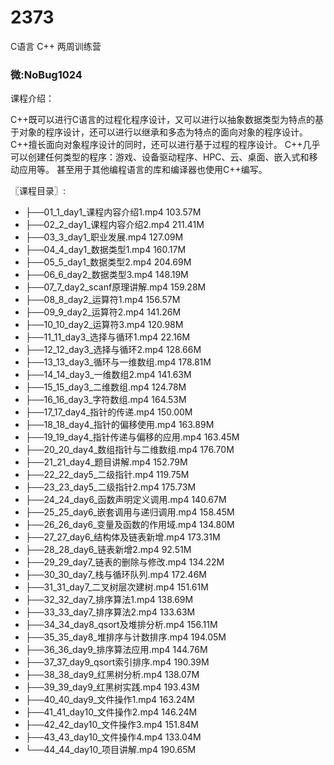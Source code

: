 # 2373
C语言 C++ 两周训练营
### 微:NoBug1024 


课程介绍：

C++既可以进行C语言的过程化程序设计，又可以进行以抽象数据类型为特点的基于对象的程序设计，还可以进行以继承和多态为特点的面向对象的程序设计。C++擅长面向对象程序设计的同时，还可以进行基于过程的程序设计。 C++几乎可以创建任何类型的程序：游戏、设备驱动程序、HPC、云、桌面、嵌入式和移动应用等。 甚至用于其他编程语言的库和编译器也使用C++编写。


〖课程目录〗:

- ├──01_1_day1_课程内容介绍1.mp4  103.57M
- ├──02_2_day1_课程内容介绍2.mp4  211.41M
- ├──03_3_day1_职业发展.mp4  127.09M
- ├──04_4_day1_数据类型1.mp4  160.17M
- ├──05_5_day1_数据类型2.mp4  204.69M
- ├──06_6_day2_数据类型3.mp4  148.19M
- ├──07_7_day2_scanf原理讲解.mp4  159.28M
- ├──08_8_day2_运算符1.mp4  156.57M
- ├──09_9_day2_运算符2.mp4  141.26M
- ├──10_10_day2_运算符3.mp4  120.98M
- ├──11_11_day3_选择与循环1.mp4  22.16M
- ├──12_12_day3_选择与循环2.mp4  128.66M
- ├──13_13_day3_循环与一维数组.mp4  178.81M
- ├──14_14_day3_一维数组2.mp4  141.63M
- ├──15_15_day3_二维数组.mp4  124.78M
- ├──16_16_day3_字符数组.mp4  164.53M
- ├──17_17_day4_指针的传递.mp4  150.00M
- ├──18_18_day4_指针的偏移使用.mp4  163.89M
- ├──19_19_day4_指针传递与偏移的应用.mp4  163.45M
- ├──20_20_day4_数组指针与二维数组.mp4  176.70M
- ├──21_21_day4_题目讲解.mp4  152.79M
- ├──22_22_day5_二级指针.mp4  119.75M
- ├──23_23_day5_二级指针2.mp4  175.73M
- ├──24_24_day6_函数声明定义调用.mp4  140.67M
- ├──25_25_day6_嵌套调用与递归调用.mp4  158.45M
- ├──26_26_day6_变量及函数的作用域.mp4  134.80M
- ├──27_27_day6_结构体及链表新增.mp4  173.31M
- ├──28_28_day6_链表新增2.mp4  92.51M
- ├──29_29_day7_链表的删除与修改.mp4  134.22M
- ├──30_30_day7_栈与循环队列.mp4  172.46M
- ├──31_31_day7_二叉树层次建树.mp4  151.61M
- ├──32_32_day7_排序算法1.mp4  138.69M
- ├──33_33_day7_排序算法2.mp4  133.63M
- ├──34_34_day8_qsort及堆排分析.mp4  156.11M
- ├──35_35_day8_堆排序与计数排序.mp4  194.05M
- ├──36_36_day9_排序算法应用.mp4  144.76M
- ├──37_37_day9_qsort索引排序.mp4  190.39M
- ├──38_38_day9_红黑树分析.mp4  138.07M
- ├──39_39_day9_红黑树实践.mp4  193.43M
- ├──40_40_day9_文件操作1.mp4  163.24M
- ├──41_41_day10_文件操作2.mp4  146.24M
- ├──42_42_day10_文件操作3.mp4  151.84M
- ├──43_43_day10_文件操作4.mp4  133.04M
- └──44_44_day10_项目讲解.mp4  190.65M

